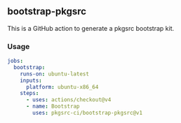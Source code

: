 ## bootstrap-pkgsrc

This is a GitHub action to generate a pkgsrc bootstrap kit.

### Usage

```yaml
jobs:
  bootstrap:
    runs-on: ubuntu-latest
    inputs:
      platform: ubuntu-x86_64
    steps:
      - uses: actions/checkout@v4
      - name: Bootstrap
        uses: pkgsrc-ci/bootstrap-pkgsrc@v1
```
